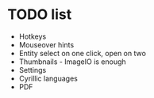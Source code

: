 # TODO list

* Hotkeys
* Mouseover hints
* Entity select on one click, open on two
* Thumbnails - ImageIO is enough
* Settings
* Cyrillic languages
* PDF

